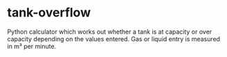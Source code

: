 # tank-overflow

Python calculator which works out whether a tank is at capacity or over capacity depending on the values entered. Gas or liquid entry is measured in m³ per minute.
